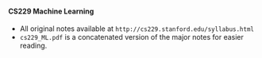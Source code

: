 #### CS229 Machine Learning

- All original notes available at `http://cs229.stanford.edu/syllabus.html`
- `cs229_ML.pdf` is a concatenated version of the major notes for easier reading.
